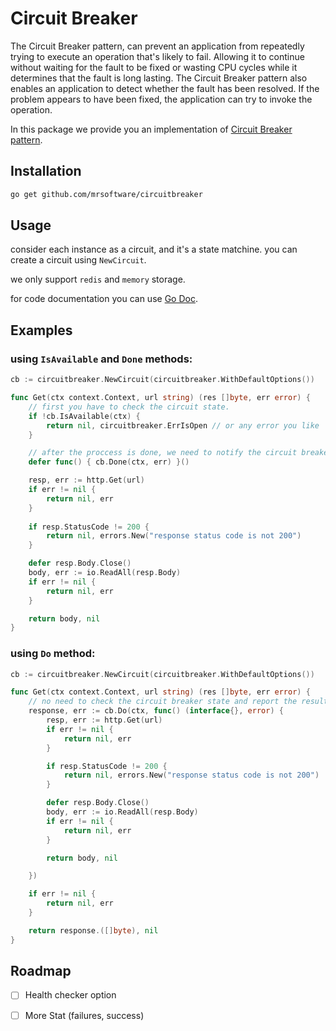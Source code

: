 # Circuit Breaker

The Circuit Breaker pattern, can prevent an application from repeatedly trying to execute an operation that's likely to fail. Allowing it to continue without waiting for the fault to be fixed or wasting CPU cycles while it determines that the fault is long lasting. The Circuit Breaker pattern also enables an application to detect whether the fault has been resolved. If the problem appears to have been fixed, the application can try to invoke the operation.

In this package we provide you an implementation of [Circuit Breaker pattern](https://learn.microsoft.com/en-us/azure/architecture/patterns/circuit-breaker).
 
## Installation

```bash
go get github.com/mrsoftware/circuitbreaker
```
    
## Usage
consider each instance as a circuit, and it's a state matchine. you can create a circuit using `NewCircuit`.

we only support `redis` and `memory` storage.


for code documentation you can use [Go Doc](https://pkg.go.dev/github.com/mrsoftware/circuitbreaker).


## Examples

### using `IsAvailable` and `Done` methods:
```Go
cb := circuitbreaker.NewCircuit(circuitbreaker.WithDefaultOptions())

func Get(ctx context.Context, url string) (res []byte, err error) {
	// first you have to check the circuit state.
	if !cb.IsAvailable(ctx) {
		return nil, circuitbreaker.ErrIsOpen // or any error you like
	}

	// after the proccess is done, we need to notify the circuit breaker the the result.
	defer func() { cb.Done(ctx, err) }()

	resp, err := http.Get(url)
	if err != nil {
		return nil, err
	}
 
	if resp.StatusCode != 200 {
		return nil, errors.New("response status code is not 200")
	}

	defer resp.Body.Close()
	body, err := io.ReadAll(resp.Body)
	if err != nil {
		return nil, err
	}

	return body, nil
}
```

### using `Do` method:

```Go
cb := circuitbreaker.NewCircuit(circuitbreaker.WithDefaultOptions())

func Get(ctx context.Context, url string) (res []byte, err error) {
	// no need to check the circuit breaker state and report the result to it, `Do` will do them for you.
	response, err := cb.Do(ctx, func() (interface{}, error) {
		resp, err := http.Get(url)
		if err != nil {
			return nil, err
		}

		if resp.StatusCode != 200 {
			return nil, errors.New("response status code is not 200")
		}

		defer resp.Body.Close()
		body, err := io.ReadAll(resp.Body)
		if err != nil {
			return nil, err
		}

		return body, nil

	})

	if err != nil {
		return nil, err
	}

	return response.([]byte), nil
}
```


## Roadmap
- [ ]  Health checker option
- [ ]  More Stat (failures, success)

